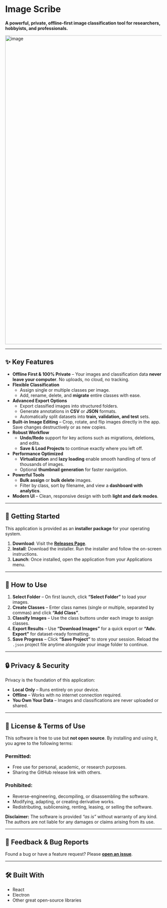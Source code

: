 # Image Scribe

**A powerful, private, offline-first image classification tool for researchers, hobbyists, and professionals.**

<img width="1916" height="991" alt="image" src="https://github.com/user-attachments/assets/885f8441-8ede-4acf-85fe-07c6efa16d69" />


---

## ✨ Key Features

* **Offline First & 100% Private** – Your images and classification data **never leave your computer**. No uploads, no cloud, no tracking.  
* **Flexible Classification**  
  * Assign single or multiple classes per image.  
  * Add, rename, delete, and **migrate** entire classes with ease.  
* **Advanced Export Options**  
  * Export classified images into structured folders.  
  * Generate annotations in **CSV** or **JSON** formats.  
  * Automatically split datasets into **train, validation, and test** sets.  
* **Built-in Image Editing** – Crop, rotate, and flip images directly in the app. Save changes destructively or as new copies.  
* **Robust Workflow**  
  * **Undo/Redo** support for key actions such as migrations, deletions, and edits.  
  * **Save & Load Projects** to continue exactly where you left off.  
* **Performance Optimized**  
  * **Virtualization** and **lazy loading** enable smooth handling of tens of thousands of images.  
  * Optional **thumbnail generation** for faster navigation.  
* **Powerful Tools**  
  * **Bulk assign** or **bulk delete** images.  
  * Filter by class, sort by filename, and view a **dashboard with analytics**.  
* **Modern UI** – Clean, responsive design with both **light and dark modes**.  

---

## 🚀 Getting Started

This application is provided as an **installer package** for your operating system.  

1. **Download**: Visit the **[Releases Page](https://github.com/Sumeet-Otihal/Image-Scribe/releases)**.  
2. **Install**: Download the installer. Run the installer and follow the on-screen instructions.  
3. **Launch**: Once installed, open the application from your Applications menu.  

---

## 📖 How to Use

1. **Select Folder** – On first launch, click **“Select Folder”** to load your images.  
2. **Create Classes** – Enter class names (single or multiple, separated by commas) and click **“Add Class”**.  
3. **Classify Images** – Use the class buttons under each image to assign classes.  
4. **Export Results** – Use **“Download Images”** for a quick export or **“Adv. Export”** for dataset-ready formatting.  
5. **Save Progress** – Click **“Save Project”** to store your session. Reload the `.json` project file anytime alongside your image folder to continue.  

---

## 🔒 Privacy & Security

Privacy is the foundation of this application:  

* **Local Only** – Runs entirely on your device.  
* **Offline** – Works with no internet connection required.  
* **You Own Your Data** – Images and classifications are never uploaded or shared.  

---

## 📜 License & Terms of Use

This software is free to use but **not open source**. By installing and using it, you agree to the following terms:  

### Permitted:  
* Free use for personal, academic, or research purposes.  
* Sharing the GitHub release link with others.  

### Prohibited:  
* Reverse-engineering, decompiling, or disassembling the software.  
* Modifying, adapting, or creating derivative works.  
* Redistributing, sublicensing, renting, leasing, or selling the software.  

**Disclaimer:** The software is provided *“as is”* without warranty of any kind. The authors are not liable for any damages or claims arising from its use.  
  

---

## 💬 Feedback & Bug Reports

Found a bug or have a feature request? Please **[open an issue](https://github.com/Sumeet-Otihal/Image-Scribe/issues)**.  

---

## 🛠️ Built With

* React  
* Electron  
* Other great open-source libraries  
